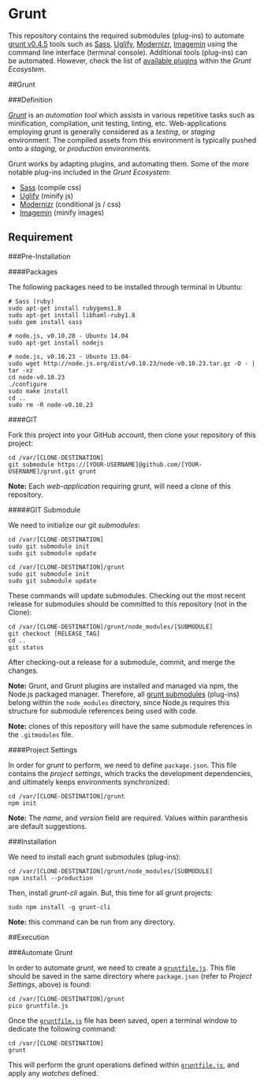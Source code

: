 Grunt
=====

This repository contains the required submodules (plug-ins) to automate [grunt v0.4.5](http://gruntjs.com) tools such as [Sass](https://sass-lang.com), [Uglify](https://npmjs.org/package/uglify-js), [Modernizr](https://modernizr.com), [Imagemin](https://npmjs.org/package/imagemin) using the command line interface (terminal console).  Additional tools (plug-ins) can be automated.  However, check the list of [available plugins](http://gruntjs.com/plugins) within the *Grunt Ecosystem*.

##Grunt

###Definition

[*Grunt*](http://gruntjs.com) is an *automation tool* which assists in various repetitive tasks such as minification, compilation, unit testing, linting, etc.  Web-applications employing grunt is generally considered as a *testing*, or *staging* environment.  The compiled assets from this environment is typically pushed onto a *staging*, or *production* environments.

Grunt works by adapting plugins, and automating them.  Some of the more notable plug-ins included in the *Grunt Ecosystem*:

- [Sass](https://github.com/gruntjs/grunt-contrib-sass) (compile css)
- [Uglify](https://github.com/gruntjs/grunt-contrib-uglify) (minify js)
- [Modernizr](https://github.com/Modernizr/grunt-modernizr) (conditional js / css)
- [Imagemin](https://github.com/gruntjs/grunt-contrib-imagemin) (minify images)

## Requirement

###Pre-Installation

####Packages

The following packages need to be installed through terminal in Ubuntu:

```
# Sass (ruby)
sudo apt-get install rubygems1.8
sudo apt-get install libhaml-ruby1.8
sudo gem install sass

# node.js, v0.10.28 - Ubuntu 14.04
sudo apt-get install nodejs

# node.js, v0.10.23 - Ubuntu 13.04-
sudo wget http://node.js.org/dist/v0.10.23/node-v0.10.23.tar.gz -O - | tar -xz
cd node-v0.10.23
./configure
sudo make install
cd ..
sudo rm -R node-v0.10.23
```

####GIT

Fork this project into your GitHub account, then clone your repository of this project:

```
cd /var/[CLONE-DESTINATION]
git submodule https://[YOUR-USERNAME]@github.com/[YOUR-USERNAME]/grunt.git grunt
```

**Note:** Each *web-application* requiring grunt, will need a clone of this repository.

#####GIT Submodule

We need to initialize our git *submodules*:

```
cd /var/[CLONE-DESTINATION]
sudo git submodule init
sudo git submodule update

cd /var/[CLONE-DESTINATION]/grunt
sudo git submodule init
sudo git submodule update
```

These commands will update submodules.  Checking out the most recent release for submodules should be committed to this repository (not in the Clone):

```
cd /var/[CLONE-DESTINATION]/grunt/node_modules/[SUBMODULE]
git checkout [RELEASE_TAG]
cd ..
git status
```

After checking-out a release for a submodule, commit, and merge the changes.  

**Note:** Grunt, and Grunt plugins are installed and managed via npm, the Node.js packaged manager.  Therefore, all [grunt submodules](https://github.com/gruntjs) (plug-ins) belong within the `node_modules` directory, since Node.js requires this structure for submodule references being used with code.

**Note:** clones of this repository will have the same submodule references in the `.gitmodules` file.

####Project Settings

In order for *grunt* to perform, we need to define `package.json`.  This file contains the *project settings*, which tracks the development dependencies, and ultimately keeps environments synchronized:

```
cd /var/[CLONE-DESTINATION]/grunt
npm init
```

**Note:** The *name*, and *version* field are required.  Values within paranthesis are default suggestions.

###Installation

We need to install each grunt submodules (plug-ins):

```
cd /var/[CLONE-DESTINATION]/grunt/node_modules/[SUBMODULE]
npm install --production
```

Then, install *grunt-cli* again.  But, this time for all grunt projects:

```
sudo npm install -g grunt-cli
```

**Note:** this command can be run from any directory.

##Execution

###Automate Grunt

In order to automate *grunt*, we need to create a [`gruntfile.js`](https://gist.github.com/jeff1evesque/b98560d6c4d9914049f9).  This file should be saved in the same directory where `package.json` (refer to *Project Settings*, above) is found:

```
cd /var/[CLONE-DESTINATION]/grunt
pico gruntfile.js
```

Once the [`gruntfile.js`](https://gist.github.com/jeff1evesque/b98560d6c4d9914049f9) file has been saved, open a terminal window to dedicate the following command:

```
cd /var/[CLONE-DESTINATION]
grunt
```

This will perform the grunt operations defined within [`gruntfile.js`](https://gist.github.com/jeff1evesque/b98560d6c4d9914049f9), and apply any *watches* defined.
